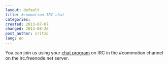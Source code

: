 ```yaml
---
layout: default
title: #commotion IRC chat
categories: 
created: 2013-07-07
changed: 2013-08-26
post_author: critzo
lang: en
---
```

  <p>You can join us using your <a href="http://en.wikipedia.org/wiki/Comparison_of_Internet_Relay_Chat_clients">chat program</a> on IRC in the #commotion channel on the irc.freenode.net server.</p>
 

